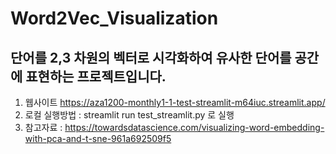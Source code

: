 # Word2Vec_Visualization 

## 단어를 2,3 차원의 벡터로 시각화하여 유사한 단어를 공간에 표현하는 프로젝트입니다.

1. 웹사이트 https://aza1200-monthly1-1-test-streamlit-m64iuc.streamlit.app/
2. 로컬 실행방법 : streamlit run test_streamlit.py 로 실행
3. 참고자료 : https://towardsdatascience.com/visualizing-word-embedding-with-pca-and-t-sne-961a692509f5
